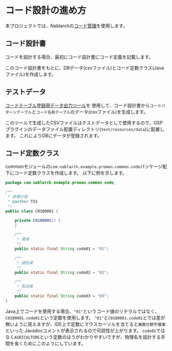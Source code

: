 # コード設計の進め方

本プロジェクトでは、Nablarchの[コード管理](https://nablarch.github.io/docs/LATEST/doc/application_framework/application_framework/libraries/code.html)を使用します。

## コード設計書

コードを設計する場合、最初にコード設計書にコード定義を記載します。

このコード設計書をもとに、DBデータ(csvファイル)とコード定数クラス(Javaファイル)を作成します。

## テストデータ

[コードテーブル登録用データ出力ツール](https://github.com/nablarch-development-standards/nablarch-development-standards-tools#%E7%99%BB%E9%8C%B2%E7%94%A8%E3%83%87%E3%83%BC%E3%82%BF%E4%BD%9C%E6%88%90)を
使用して、コード設計書から`コードパターンテーブル`と`コード名称テーブル`のデータ(csvファイル)を生成します。

このツールで生成したCSVファイルはテストデータとして使用するので、GSPプラグインのデータファイル配置ディレクトリ(`test/resources/data`)に配置します。
これによりDBにデータが登録されます。



## コード定数クラス

commonモジュールの`com.nablarch.example.proman.common.code`パッケージ配下にコード定数クラスを作成します。
以下に例を示します。

``` java
package com.nablarch.example.proman.common.code;

/**
 * 業種分類
 * @author TIS
 */
public class C0100001 {

    private C0100001() {
    }

    /**
     * 農業
     */
    public static final String code01 = "01";

    /**
     * 建設業
     */
    public static final String code02 = "02";

    /**
     * 製造業
     */
    public static final String code03 = "03";
}
```

Java上でコードを使用する場合、`"01"`というコード値のリテラルではなく、`C0100001.code01`という定数を使用します。
`"01"`と`C0100001.code01`とでは差が無いように見えますが、IDE上で定数にマウスカーソルを当てると`業務分類`や`農業`といった
Javadocコメントが表示されるので可読性が上がります。
`code01`ではなく`AGRICULTURE`という定数のほうがわかりやすいですが、物理名を設計する手間を省くためにこのようにしています。
